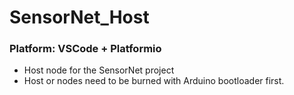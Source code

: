 # SensorNet_Host

### Platform: VSCode + Platformio

- Host node for the SensorNet project
- Host or nodes need to be burned with Arduino bootloader first.
